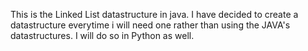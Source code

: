This is the Linked List datastructure in java. I have decided to create a datastructure everytime i will need one rather than using the JAVA's datastructures. I will do so in Python as well.
